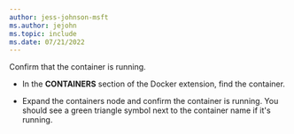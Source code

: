 ```yaml
---
author: jess-johnson-msft
ms.author: jejohn
ms.topic: include
ms.date: 07/21/2022
---
```


Confirm that the container is running.

* In the **CONTAINERS** section of the Docker extension, find the container.

* Expand the containers node and confirm the container is running. You should see a green triangle symbol next to the container name if it's running.

